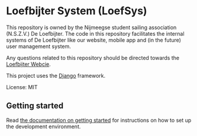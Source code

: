# Loefbijter System (LoefSys)

This repository is owned by the Nijmeegse student sailing association (N.S.Z.V.) De Loefbijter. The code in this repository facilitates the internal systems of De Loefbijter like our website, mobile app and (in the future) user management system.

Any questions related to this repository should be directed towards the [Loefbijter Webcie](mailto:webcie@loefbijter.nl).

This project uses the [Django](https://www.djangoproject.com/) framework.

License: MIT

## Getting started

Read [the documentation on getting started](docs/getting-started.rst) for instructions on how to set up the development environment.
